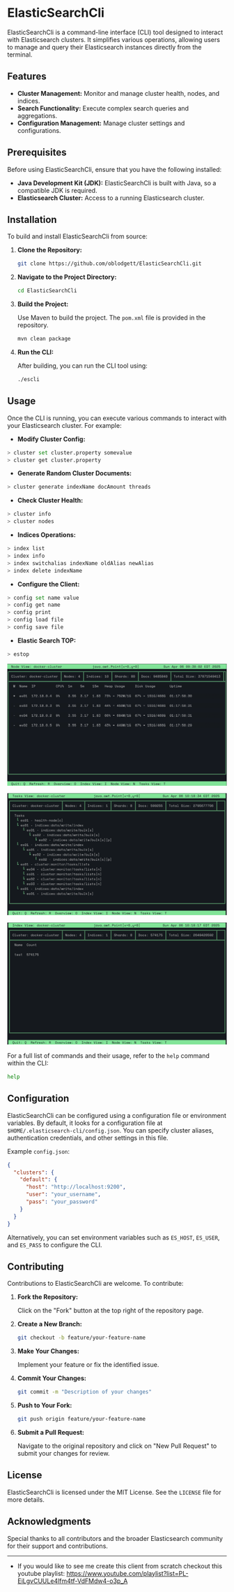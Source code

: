 # ElasticSearchCli

ElasticSearchCli is a command-line interface (CLI) tool designed to interact with Elasticsearch clusters. It simplifies various operations, allowing users to manage and query their Elasticsearch instances directly from the terminal.

## Features

- **Cluster Management:** Monitor and manage cluster health, nodes, and indices.
- **Search Functionality:** Execute complex search queries and aggregations.
- **Configuration Management:** Manage cluster settings and configurations.

## Prerequisites

Before using ElasticSearchCli, ensure that you have the following installed:

- **Java Development Kit (JDK):** ElasticSearchCli is built with Java, so a compatible JDK is required.
- **Elasticsearch Cluster:** Access to a running Elasticsearch cluster.

## Installation

To build and install ElasticSearchCli from source:

1. **Clone the Repository:**

   ```bash
   git clone https://github.com/oblodgett/ElasticSearchCli.git
   ```

2. **Navigate to the Project Directory:**

   ```bash
   cd ElasticSearchCli
   ```

3. **Build the Project:**

   Use Maven to build the project. The `pom.xml` file is provided in the repository.

   ```bash
   mvn clean package
   ```

4. **Run the CLI:**

   After building, you can run the CLI tool using:

   ```bash
   ./escli
   ```

## Usage

Once the CLI is running, you can execute various commands to interact with your Elasticsearch cluster. For example:

- **Modify Cluster Config:**

```bash
> cluster set cluster.property somevalue
> cluster get cluster.property
```

- **Generate Random Cluster Documents:**

```bash
> cluster generate indexName docAmount threads
```

- **Check Cluster Health:**

```bash
> cluster info
> cluster nodes
```

- **Indices Operations:**

```bash
> index list
> index info
> index switchalias indexName oldAlias newAlias
> index delete indexName
```

- **Configure the Client:**

```bash
> config set name value
> config get name
> config print
> config load file
> config save file
```

- **Elastic Search TOP:**

```bash
> estop
```

[<img src="images/NodeView.png">](images/NodeView.png)

[<img src="images/TaskView.png">](images/TaskView.png)

[<img src="images/IndexView.png">](images/IndexView.png)

For a full list of commands and their usage, refer to the `help` command within the CLI:

```bash
help
```

## Configuration

ElasticSearchCli can be configured using a configuration file or environment variables. By default, it looks for a configuration file at `$HOME/.elasticsearch-cli/config.json`. You can specify cluster aliases, authentication credentials, and other settings in this file.

Example `config.json`:


```json
{
  "clusters": {
    "default": {
      "host": "http://localhost:9200",
      "user": "your_username",
      "pass": "your_password"
    }
  }
}
```

Alternatively, you can set environment variables such as `ES_HOST`, `ES_USER`, and `ES_PASS` to configure the CLI.

## Contributing

Contributions to ElasticSearchCli are welcome. To contribute:

1. **Fork the Repository:**

   Click on the "Fork" button at the top right of the repository page.

2. **Create a New Branch:**

   ```bash
   git checkout -b feature/your-feature-name
   ```

3. **Make Your Changes:**

   Implement your feature or fix the identified issue.

4. **Commit Your Changes:**

   ```bash
   git commit -m "Description of your changes"
   ```

5. **Push to Your Fork:**

   ```bash
   git push origin feature/your-feature-name
   ```

6. **Submit a Pull Request:**

   Navigate to the original repository and click on "New Pull Request" to submit your changes for review.

## License

ElasticSearchCli is licensed under the MIT License. See the `LICENSE` file for more details.

## Acknowledgments

Special thanks to all contributors and the broader Elasticsearch community for their support and contributions.

---

* If you would like to see me create this client from scratch checkout this youtube playlist: https://www.youtube.com/playlist?list=PL-EiLgvCUULe4lfm4tf-VdFMdw4-o3p_A

